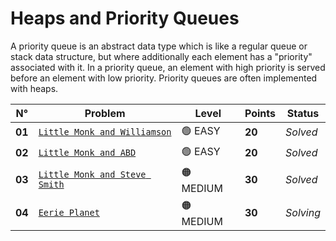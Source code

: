 # Heaps and Priority Queues

A priority queue is an abstract data type which is like a regular queue or stack data structure, but where additionally each element has a "priority" associated with it. In a priority queue, an element with high priority is served before an element with low priority. Priority queues are often implemented with heaps.

| N°     | Problem                                                                  | Level     | Points | Status    |
| ------ | ------------------------------------------------------------------------ | --------- | ------ | --------- |
| **01** | [`Little Monk and Williamson`](./Little-Monk-and-Williamson/README.md)   | 🟢 EASY   | **20** | _Solved_  |
| **02** | [`Little Monk and ABD`](./Little-Monk-and-ABD/README.md)                 | 🟢 EASY   | **20** | _Solved_  |
| **03** | [`Little Monk and Steve Smith`](./Little-Monk-and-Steve-Smith/README.md) | 🟠 MEDIUM | **30** | _Solved_  |
| **04** | [`Eerie Planet`](./Eerie-Planet/README.md)                               | 🟠 MEDIUM | **30** | _Solving_ |
